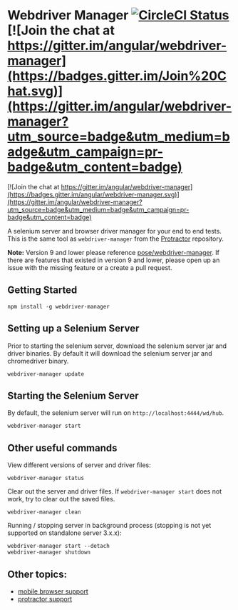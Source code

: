 
Webdriver Manager [![CircleCI Status](https://circleci.com/gh/angular/webdriver-manager.svg?style=shield)](https://circleci.com/gh/angular/webdriver-manager) [![Join the chat at https://gitter.im/angular/webdriver-manager](https://badges.gitter.im/Join%20Chat.svg)](https://gitter.im/angular/webdriver-manager?utm_source=badge&utm_medium=badge&utm_campaign=pr-badge&utm_content=badge)
=================

[![Join the chat at https://gitter.im/angular/webdriver-manager](https://badges.gitter.im/angular/webdriver-manager.svg)](https://gitter.im/angular/webdriver-manager?utm_source=badge&utm_medium=badge&utm_campaign=pr-badge&utm_content=badge)

A selenium server and browser driver manager for your end to end tests. This is the same tool as `webdriver-manager` from the [Protractor](https://github.com/angular/protractor) repository.

**Note:** Version 9 and lower please reference [pose/webdriver-manager](https://github.com/pose/webdriver-manager). If there are features that existed in version 9 and lower, please open up an issue with the missing feature or a create a pull request.

Getting Started
---------------

```
npm install -g webdriver-manager
```

Setting up a Selenium Server
----------------------------

Prior to starting the selenium server, download the selenium server jar and driver binaries. By default it will download the selenium server jar and chromedriver binary.

```
webdriver-manager update
```

Starting the Selenium Server
----------------------------

By default, the selenium server will run on `http://localhost:4444/wd/hub`.


```
webdriver-manager start
```

Other useful commands
---------------------

View different versions of server and driver files:

```
webdriver-manager status
```

Clear out the server and driver files. If `webdriver-manager start` does not work, try to clear out the saved files.

```
webdriver-manager clean
```

Running / stopping server in background process (stopping is not yet supported on standalone server 3.x.x):

```
webdriver-manager start --detach
webdriver-manager shutdown
```

Other topics:
--------------

- [mobile browser support](docs/mobile.md)
- [protractor support](docs/protractor.md)
